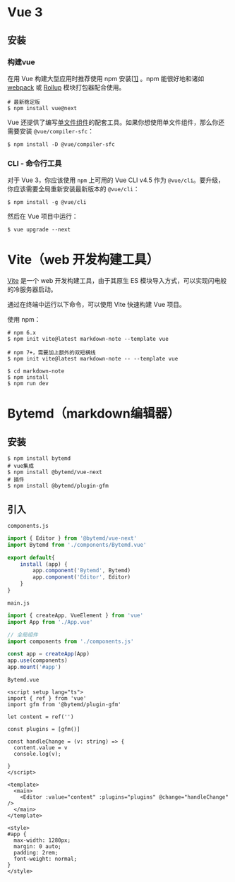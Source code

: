 # Vue 3

## 安装

### 构建vue

在用 Vue 构建大型应用时推荐使用 npm 安装[[1\]](https://v3.cn.vuejs.org/guide/installation.html#footnote-1) 。npm 能很好地和诸如 [webpack](https://webpack.js.org/) 或 [Rollup](https://rollupjs.org/) 模块打包器配合使用。

```shell
# 最新稳定版
$ npm install vue@next
```

Vue 还提供了编写[单文件组件](https://v3.cn.vuejs.org/guide/single-file-component.html)的配套工具。如果你想使用单文件组件，那么你还需要安装 `@vue/compiler-sfc`：

```shell
$ npm install -D @vue/compiler-sfc
```

### CLI - 命令行工具

对于 Vue 3，你应该使用 `npm` 上可用的 Vue CLI v4.5 作为 `@vue/cli`。要升级，你应该需要全局重新安装最新版本的 `@vue/cli`：

```shell
$ npm install -g @vue/cli
```

然后在 Vue 项目中运行：

```shell
$ vue upgrade --next
```

# Vite（web 开发构建工具）

[Vite](https://cn.vitejs.dev/) 是一个 web 开发构建工具，由于其原生 ES 模块导入方式，可以实现闪电般的冷服务器启动。

通过在终端中运行以下命令，可以使用 Vite 快速构建 Vue 项目。

使用 npm：

```shell
# npm 6.x
$ npm init vite@latest markdown-note --template vue

# npm 7+，需要加上额外的双短横线
$ npm init vite@latest markdown-note -- --template vue

$ cd markdown-note
$ npm install
$ npm run dev
```

# Bytemd（markdown编辑器）

## 安装

```shell
$ npm install bytemd
# vue集成
$ npm install @bytemd/vue-next
# 插件
$ npm install @bytemd/plugin-gfm
```

## 引入

`components.js`

```js
import { Editor } from '@bytemd/vue-next'
import Bytemd from './components/Bytemd.vue'

export default{
    install (app) {
        app.component('Bytemd', Bytemd)
        app.component('Editor', Editor)
    }
}
```

`main.js`

```js
import { createApp, VueElement } from 'vue'
import App from './App.vue'

// 全局组件
import components from './components.js'

const app = createApp(App)
app.use(components)
app.mount('#app')
```

`Bytemd.vue`

```vue
<script setup lang="ts">
import { ref } from 'vue'
import gfm from '@bytemd/plugin-gfm'

let content = ref('')

const plugins = [gfm()]

const handleChange = (v: string) => {
  content.value = v
  console.log(v);
  
}
</script>

<template>
  <main>
    <Editor :value="content" :plugins="plugins" @change="handleChange" />
  </main>
</template>

<style>
#app {
  max-width: 1280px;
  margin: 0 auto;
  padding: 2rem;
  font-weight: normal;
}
</style>
```